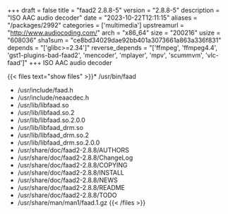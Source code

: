 +++
draft = false
title = "faad2 2.8.8-5"
version = "2.8.8-5"
description = "ISO AAC audio decoder"
date = "2023-10-22T12:11:15"
aliases = "/packages/2992"
categories = ['multimedia']
upstreamurl = "http://www.audiocoding.com/"
arch = "x86_64"
size = "200216"
usize = "608036"
sha1sum = "ce8bd34029dae92bb401a3073661a863a336f831"
depends = "['glibc>=2.34']"
reverse_depends = "['ffmpeg', 'ffmpeg4.4', 'gst1-plugins-bad-faad2', 'mencoder', 'mplayer', 'mpv', 'scummvm', 'vlc-faad']"
+++
ISO AAC audio decoder

{{< files text="show files" >}}* /usr/bin/faad
* /usr/include/faad.h
* /usr/include/neaacdec.h
* /usr/lib/libfaad.so
* /usr/lib/libfaad.so.2
* /usr/lib/libfaad.so.2.0.0
* /usr/lib/libfaad_drm.so
* /usr/lib/libfaad_drm.so.2
* /usr/lib/libfaad_drm.so.2.0.0
* /usr/share/doc/faad2-2.8.8/AUTHORS
* /usr/share/doc/faad2-2.8.8/ChangeLog
* /usr/share/doc/faad2-2.8.8/COPYING
* /usr/share/doc/faad2-2.8.8/INSTALL
* /usr/share/doc/faad2-2.8.8/NEWS
* /usr/share/doc/faad2-2.8.8/README
* /usr/share/doc/faad2-2.8.8/TODO
* /usr/share/man/man1/faad.1.gz
{{< /files >}}